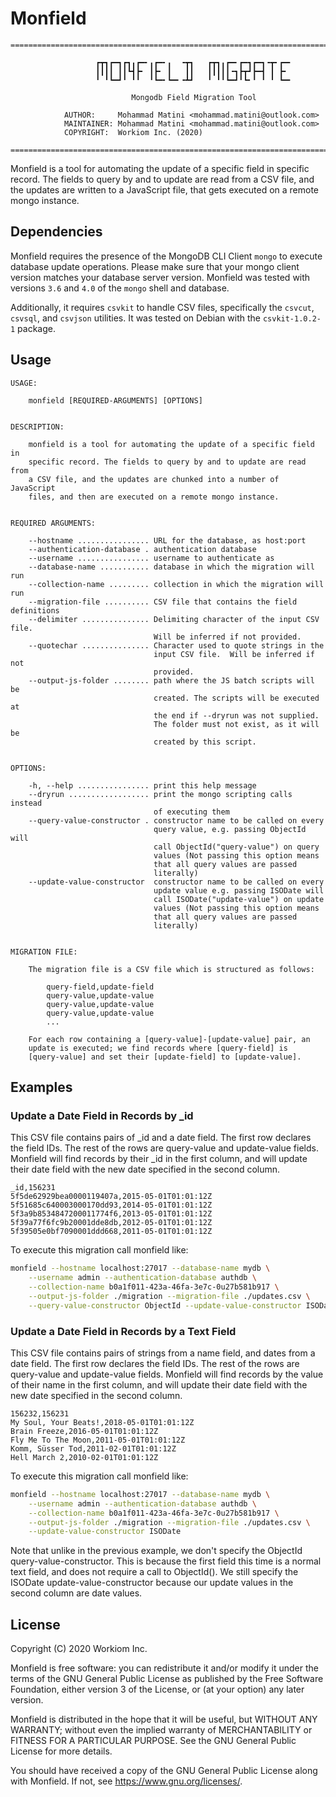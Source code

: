 # Monfield

```
================================================================================

                   ┏┳┓┏━┓┏┓╻┏━╸╻┏━╸╻  ╺┳┓   ┏┳┓╻┏━╸┏━┓┏━┓╺┳╸┏━╸
                   ┃┃┃┃ ┃┃┗┫┣╸ ┃┣╸ ┃   ┃┃   ┃┃┃┃┃╺┓┣┳┛┣━┫ ┃ ┣╸
                   ╹ ╹┗━┛╹ ╹╹  ╹┗━╸┗━╸╺┻┛   ╹ ╹╹┗━┛╹┗╸╹ ╹ ╹ ┗━╸

                           Mongodb Field Migration Tool

            AUTHOR:     Mohammad Matini <mohammad.matini@outlook.com>
            MAINTAINER: Mohammad Matini <mohammad.matini@outlook.com>
            COPYRIGHT:  Workiom Inc. (2020)

================================================================================
```

Monfield is a tool for automating the update of a specific field in specific
record. The fields to query by and to update are read from a CSV file, and
the updates are written to a JavaScript file, that gets executed on a remote
mongo instance.

## Dependencies
Monfield requires the presence of the MongoDB CLI Client `mongo` to execute
database update operations. Please make sure that your mongo client version
matches your database server version. Monfield was tested with versions
`3.6` and `4.0` of the `mongo` shell and database.

Additionally, it requires `csvkit` to handle CSV files, specifically the
`csvcut`, `csvsql`, and `csvjson` utilities. It was tested on Debian with
the `csvkit-1.0.2-1` package.

## Usage
```
USAGE:

    monfield [REQUIRED-ARGUMENTS] [OPTIONS]


DESCRIPTION:

    monfield is a tool for automating the update of a specific field in
    specific record. The fields to query by and to update are read from
    a CSV file, and the updates are chunked into a number of JavaScript
    files, and then are executed on a remote mongo instance.


REQUIRED ARGUMENTS:

    --hostname ................ URL for the database, as host:port
    --authentication-database . authentication database
    --username ................ username to authenticate as
    --database-name ........... database in which the migration will run
    --collection-name ......... collection in which the migration will run
    --migration-file .......... CSV file that contains the field definitions
    --delimiter ............... Delimiting character of the input CSV file.
                                Will be inferred if not provided.
    --quotechar ............... Character used to quote strings in the
                                input CSV file.  Will be inferred if not
                                provided.
    --output-js-folder ........ path where the JS batch scripts will be
                                created. The scripts will be executed at
                                the end if --dryrun was not supplied.
                                The folder must not exist, as it will be
                                created by this script.


OPTIONS:

    -h, --help ................ print this help message
    --dryrun .................. print the mongo scripting calls instead
                                of executing them
    --query-value-constructor . constructor name to be called on every
                                query value, e.g. passing ObjectId will
                                call ObjectId("query-value") on query
                                values (Not passing this option means
                                that all query values are passed
                                literally)
    --update-value-constructor  constructor name to be called on every
                                update value e.g. passing ISODate will
                                call ISODate("update-value") on update
                                values (Not passing this option means
                                that all query values are passed
                                literally)


MIGRATION FILE:

    The migration file is a CSV file which is structured as follows:

        query-field,update-field
        query-value,update-value
        query-value,update-value
        query-value,update-value
        ...

    For each row containing a [query-value]-[update-value] pair, an
    update is executed; we find records where [query-field] is
    [query-value] and set their [update-field] to [update-value].
```

## Examples
### Update a Date Field in Records by _id
This CSV file contains pairs of _id and a date field. The first row declares
the field IDs. The rest of the rows are query-value and update-value
fields. Monfield will find records by their _id in the first column, and
will update their date field with the new date specified in the second
column.

```csv
_id,156231
5f5de62929bea0000119407a,2015-05-01T01:01:12Z
5f51685c640003000170dd93,2014-05-01T01:01:12Z
5f3a9b8534847200011774f6,2013-05-01T01:01:12Z
5f39a77f6fc9b20001dde8db,2012-05-01T01:01:12Z
5f39505e0bf7090001ddd668,2011-05-01T01:01:12Z
```

To execute this migration call monfield like:

```sh
monfield --hostname localhost:27017 --database-name mydb \
    --username admin --authentication-database authdb \
    --collection-name b0a1f011-423a-46fa-3e7c-0u27b581b917 \
    --output-js-folder ./migration --migration-file ./updates.csv \
    --query-value-constructor ObjectId --update-value-constructor ISODate
```

### Update a Date Field in Records by a Text Field
This CSV file contains pairs of strings from a name field, and dates from a
date field. The first row declares the field IDs. The rest of the rows are
query-value and update-value fields. Monfield will find records by the value
of their name in the first column, and will update their date field with the
new date specified in the second column.

```csv
156232,156231
My Soul, Your Beats!,2018-05-01T01:01:12Z
Brain Freeze,2016-05-01T01:01:12Z
Fly Me To The Moon,2011-05-01T01:01:12Z
Komm, Süsser Tod,2011-02-01T01:01:12Z
Hell March 2,2010-02-01T01:01:12Z
```

To execute this migration call monfield like:

```sh
monfield --hostname localhost:27017 --database-name mydb \
    --username admin --authentication-database authdb \
    --collection-name b0a1f011-423a-46fa-3e7c-0u27b581b917 \
    --output-js-folder ./migration --migration-file ./updates.csv \
    --update-value-constructor ISODate
```

Note that unlike in the previous example, we don't specify the ObjectId
query-value-constructor. This is because the first field this time is a
normal text field, and does not require a call to ObjectId(). We still
specify the ISODate update-value-constructor because our update values in
the second column are date values.

## License
Copyright (C) 2020 Workiom Inc.

Monfield is free software: you can redistribute it and/or modify
it under the terms of the GNU General Public License as published by
the Free Software Foundation, either version 3 of the License, or
(at your option) any later version.

Monfield is distributed in the hope that it will be useful,
but WITHOUT ANY WARRANTY; without even the implied warranty of
MERCHANTABILITY or FITNESS FOR A PARTICULAR PURPOSE.  See the
GNU General Public License for more details.

You should have received a copy of the GNU General Public License
along with Monfield. If not, see <https://www.gnu.org/licenses/>.
